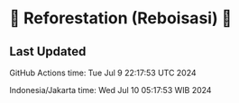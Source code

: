 
# 🌳 Reforestation (Reboisasi) 🌲

## Last Updated

GitHub Actions time: Tue Jul  9 22:17:53 UTC 2024

Indonesia/Jakarta time: Wed Jul 10 05:17:53 WIB 2024
